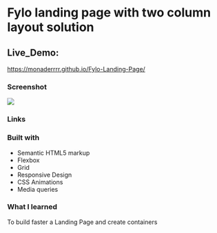 # Fylo landing page with two column layout solution

## Live_Demo:
https://monaderrrr.github.io/Fylo-Landing-Page/

### Screenshot

![](./screenshot/screenshot-desktop.png)

### Links

### Built with

- Semantic HTML5 markup
- Flexbox
- Grid
- Responsive Design
- CSS Animations
- Media queries

### What I learned

To build faster a Landing Page and create containers
